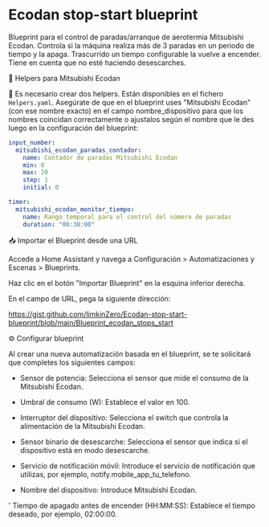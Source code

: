 # Ecodan stop-start blueprint
Blueprint para el control de paradas/arranque de aerotermia Mitsubishi Ecodan. Controla si la máquina realiza más de 3 paradas en un periodo de tiempo y la apaga. Trascurrido un tiempo configurable la vuelve a encender. Tiene en cuenta que no esté haciendo desescarches.

🧩 Helpers para Mitsubishi Ecodan

🔁 Es necesario crear dos helpers. Están disponibles en el fichero `Helpers.yaml`. Asegúrate de que en el blueprint uses "Mitsubishi Ecodan" (con ese nombre exacto) en el campo nombre_dispositivo para que los nombres coincidan correctamente o ajustalos según el nombre que le des luego en la configuración del blueprint:

```yaml
input_number:
  mitsubishi_ecodan_paradas_contador:
    name: Contador de paradas Mitsubishi Ecodan
    min: 0
    max: 20
    step: 1
    initial: 0

timer:
  mitsubishi_ecodan_monitor_tiempo:
    name: Rango temporal para el control del número de paradas
    duration: "00:30:00"
```

📥 Importar el Blueprint desde una URL

Accede a Home Assistant y navega a Configuración > Automatizaciones y Escenas > Blueprints.

Haz clic en el botón "Importar Blueprint" en la esquina inferior derecha.

En el campo de URL, pega la siguiente dirección:

https://gist.github.com/limkinZero/Ecodan-stop-start-blueprint/blob/main/Blueprint_ecodan_stops_start


⚙️ Configurar blueprint

Al crear una nueva automatización basada en el blueprint, se te solicitará que completes los siguientes campos:

- Sensor de potencia: Selecciona el sensor que mide el consumo de la Mitsubishi Ecodan.

- Umbral de consumo (W): Establece el valor en 100.

- Interruptor del dispositivo: Selecciona el switch que controla la alimentación de la Mitsubishi Ecodan.

- Sensor binario de desescarche: Selecciona el sensor que indica si el dispositivo está en modo desescarche.

- Servicio de notificación móvil: Introduce el servicio de notificación que utilizas, por ejemplo, notify.mobile_app_tu_telefono.

- Nombre del dispositivo: Introduce Mitsubishi Ecodan.

' Tiempo de apagado antes de encender (HH:MM:SS): Establece el tiempo deseado, por ejemplo, 02:00:00.